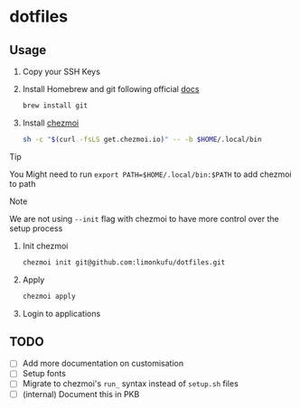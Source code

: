 # dotfiles

## Usage

1. Copy your SSH Keys
1. Install Homebrew and git following official [docs](https://brew.sh/)

    ``` bash
    brew install git
    ```

1. Install [chezmoi](https://www.chezmoi.io/)

    ``` bash
    sh -c "$(curl -fsLS get.chezmoi.io)" -- -b $HOME/.local/bin
    ```

> [!TIP]
> You Might need to run `export PATH=$HOME/.local/bin:$PATH` to add chezmoi to path

> [!NOTE]
> We are not using `--init` flag with chezmoi to have more control over the setup process

1. Init chezmoi

   ``` bash
   chezmoi init git@github.com:limonkufu/dotfiles.git
   ```

1. Apply

    ``` bash
    chezmoi apply
    ```

1. Login to applications

## TODO

- [ ] Add more documentation on customisation
- [ ] Setup fonts
- [ ] Migrate to chezmoi's `run_` syntax instead of `setup.sh` files
- [ ] (internal) Document this in PKB
